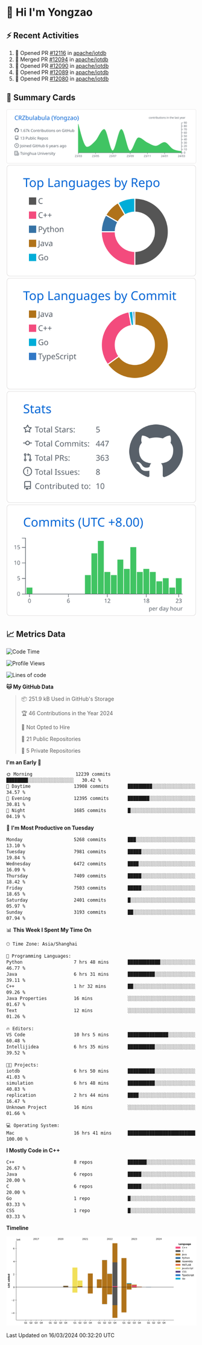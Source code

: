 # 👋 Hi I'm Yongzao

## ⚡ Recent Activities
<!--START_SECTION:activity-->
1. 💪 Opened PR [#12116](https://github.com/apache/iotdb/pull/12116) in [apache/iotdb](https://github.com/apache/iotdb)
2. 🎉 Merged PR [#12094](https://github.com/apache/iotdb/pull/12094) in [apache/iotdb](https://github.com/apache/iotdb)
3. 💪 Opened PR [#12090](https://github.com/apache/iotdb/pull/12090) in [apache/iotdb](https://github.com/apache/iotdb)
4. 💪 Opened PR [#12089](https://github.com/apache/iotdb/pull/12089) in [apache/iotdb](https://github.com/apache/iotdb)
5. 💪 Opened PR [#12080](https://github.com/apache/iotdb/pull/12080) in [apache/iotdb](https://github.com/apache/iotdb)
<!--END_SECTION:activity-->

## 🎑 Summary Cards

[![](https://raw.githubusercontent.com/CRZbulabula/CRZbulabula/main/profile-summary-card-output/github/0-profile-details.svg)](https://github.com/vn7n24fzkq/github-profile-summary-cards)
[![](https://raw.githubusercontent.com/CRZbulabula/CRZbulabula/main/profile-summary-card-output/github/1-repos-per-language.svg)](https://github.com/vn7n24fzkq/github-profile-summary-cards) [![](https://raw.githubusercontent.com/CRZbulabula/CRZbulabula/main/profile-summary-card-output/github/2-most-commit-language.svg)](https://github.com/vn7n24fzkq/github-profile-summary-cards)
[![](https://raw.githubusercontent.com/CRZbulabula/CRZbulabula/main/profile-summary-card-output/github/3-stats.svg)](https://github.com/vn7n24fzkq/github-profile-summary-cards) [![](https://raw.githubusercontent.com/CRZbulabula/CRZbulabula/main/profile-summary-card-output/github/4-productive-time.svg)](https://github.com/vn7n24fzkq/github-profile-summary-cards)

## 📈 Metrics Data

<!--START_SECTION:waka-->
![Code Time](http://img.shields.io/badge/Code%20Time-598%20hrs%2033%20mins-blue)

![Profile Views](http://img.shields.io/badge/Profile%20Views-0-blue)

![Lines of code](https://img.shields.io/badge/From%20Hello%20World%20I%27ve%20Written-26.2%20million%20lines%20of%20code-blue)

**🐱 My GitHub Data** 

> 📦 251.9 kB Used in GitHub's Storage 
 > 
> 🏆 46 Contributions in the Year 2024
 > 
> 🚫 Not Opted to Hire
 > 
> 📜 21 Public Repositories 
 > 
> 🔑 5 Private Repositories 
 > 
**I'm an Early 🐤** 

```text
🌞 Morning                12239 commits       ████████░░░░░░░░░░░░░░░░░   30.42 % 
🌆 Daytime                13908 commits       █████████░░░░░░░░░░░░░░░░   34.57 % 
🌃 Evening                12395 commits       ████████░░░░░░░░░░░░░░░░░   30.81 % 
🌙 Night                  1685 commits        █░░░░░░░░░░░░░░░░░░░░░░░░   04.19 % 
```
📅 **I'm Most Productive on Tuesday** 

```text
Monday                   5268 commits        ███░░░░░░░░░░░░░░░░░░░░░░   13.10 % 
Tuesday                  7981 commits        █████░░░░░░░░░░░░░░░░░░░░   19.84 % 
Wednesday                6472 commits        ████░░░░░░░░░░░░░░░░░░░░░   16.09 % 
Thursday                 7409 commits        █████░░░░░░░░░░░░░░░░░░░░   18.42 % 
Friday                   7503 commits        █████░░░░░░░░░░░░░░░░░░░░   18.65 % 
Saturday                 2401 commits        █░░░░░░░░░░░░░░░░░░░░░░░░   05.97 % 
Sunday                   3193 commits        ██░░░░░░░░░░░░░░░░░░░░░░░   07.94 % 
```


📊 **This Week I Spent My Time On** 

```text
🕑︎ Time Zone: Asia/Shanghai

💬 Programming Languages: 
Python                   7 hrs 48 mins       ████████████░░░░░░░░░░░░░   46.77 % 
Java                     6 hrs 31 mins       ██████████░░░░░░░░░░░░░░░   39.11 % 
C++                      1 hr 32 mins        ██░░░░░░░░░░░░░░░░░░░░░░░   09.26 % 
Java Properties          16 mins             ░░░░░░░░░░░░░░░░░░░░░░░░░   01.67 % 
Text                     12 mins             ░░░░░░░░░░░░░░░░░░░░░░░░░   01.26 % 

🔥 Editors: 
VS Code                  10 hrs 5 mins       ███████████████░░░░░░░░░░   60.48 % 
Intellijidea             6 hrs 35 mins       ██████████░░░░░░░░░░░░░░░   39.52 % 

🐱‍💻 Projects: 
iotdb                    6 hrs 50 mins       ██████████░░░░░░░░░░░░░░░   41.03 % 
simulation               6 hrs 48 mins       ██████████░░░░░░░░░░░░░░░   40.83 % 
replication              2 hrs 44 mins       ████░░░░░░░░░░░░░░░░░░░░░   16.47 % 
Unknown Project          16 mins             ░░░░░░░░░░░░░░░░░░░░░░░░░   01.66 % 

💻 Operating System: 
Mac                      16 hrs 41 mins      █████████████████████████   100.00 % 
```

**I Mostly Code in C++** 

```text
C++                      8 repos             ███████░░░░░░░░░░░░░░░░░░   26.67 % 
Java                     6 repos             █████░░░░░░░░░░░░░░░░░░░░   20.00 % 
C                        6 repos             █████░░░░░░░░░░░░░░░░░░░░   20.00 % 
Go                       1 repo              █░░░░░░░░░░░░░░░░░░░░░░░░   03.33 % 
CSS                      1 repo              █░░░░░░░░░░░░░░░░░░░░░░░░   03.33 % 
```



**Timeline**

![Lines of Code chart](https://raw.githubusercontent.com/CRZbulabula/CRZbulabula/main/assets/bar_graph.png)


 Last Updated on 16/03/2024 00:32:20 UTC
<!--END_SECTION:waka-->

